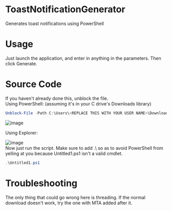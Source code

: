 # ToastNotificationGenerator
Generates toast notifications using PowerShell
# Usage
Just launch the application, and enter in anything in the parameters. Then click Generate.
# Source Code
If you haven't already done this, unblock the file.  
Using PowerShell: (assuming it's in your C drive's Downloads library)  
```powershell
Unblock-File -Path C:\Users\<REPLACE THIS WITH YOUR USER NAME>\Downloads\Untitled1.ps1
```
![image](https://github.com/githubcoderelatedstufflol/ToastNotificationGenerator/assets/90093071/0dd67b7d-f8f8-430a-8b6c-5ff4521029ea)

  
Using Explorer:  
  
![image](https://github.com/githubcoderelatedstufflol/ToastNotificationGenerator/assets/90093071/8944d90a-96f5-4b43-991f-ece709689942)  
Now just run the script. Make sure to add .\ so as to avoid PowerShell from yelling at you because Untitled1.ps1 isn't a valid cmdlet.  
```powershell
.\Untitled1.ps1
```
# Troubleshooting
The only thing that could go wrong here is threading. If the normal download doesn't work, try the one with MTA added after it.
